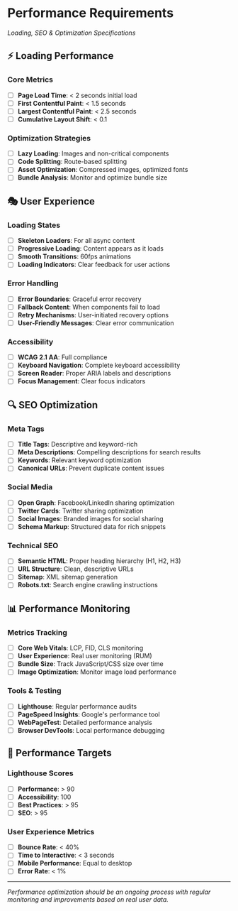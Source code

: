
# Performance Requirements
*Loading, SEO & Optimization Specifications*

## ⚡ Loading Performance

### Core Metrics
- [ ] **Page Load Time**: < 2 seconds initial load
- [ ] **First Contentful Paint**: < 1.5 seconds
- [ ] **Largest Contentful Paint**: < 2.5 seconds
- [ ] **Cumulative Layout Shift**: < 0.1

### Optimization Strategies
- [ ] **Lazy Loading**: Images and non-critical components
- [ ] **Code Splitting**: Route-based splitting
- [ ] **Asset Optimization**: Compressed images, optimized fonts
- [ ] **Bundle Analysis**: Monitor and optimize bundle size

## 🎭 User Experience

### Loading States
- [ ] **Skeleton Loaders**: For all async content
- [ ] **Progressive Loading**: Content appears as it loads
- [ ] **Smooth Transitions**: 60fps animations
- [ ] **Loading Indicators**: Clear feedback for user actions

### Error Handling
- [ ] **Error Boundaries**: Graceful error recovery
- [ ] **Fallback Content**: When components fail to load
- [ ] **Retry Mechanisms**: User-initiated recovery options
- [ ] **User-Friendly Messages**: Clear error communication

### Accessibility
- [ ] **WCAG 2.1 AA**: Full compliance
- [ ] **Keyboard Navigation**: Complete keyboard accessibility
- [ ] **Screen Reader**: Proper ARIA labels and descriptions
- [ ] **Focus Management**: Clear focus indicators

## 🔍 SEO Optimization

### Meta Tags
- [ ] **Title Tags**: Descriptive and keyword-rich
- [ ] **Meta Descriptions**: Compelling descriptions for search results
- [ ] **Keywords**: Relevant keyword optimization
- [ ] **Canonical URLs**: Prevent duplicate content issues

### Social Media
- [ ] **Open Graph**: Facebook/LinkedIn sharing optimization
- [ ] **Twitter Cards**: Twitter sharing optimization
- [ ] **Social Images**: Branded images for social sharing
- [ ] **Schema Markup**: Structured data for rich snippets

### Technical SEO
- [ ] **Semantic HTML**: Proper heading hierarchy (H1, H2, H3)
- [ ] **URL Structure**: Clean, descriptive URLs
- [ ] **Sitemap**: XML sitemap generation
- [ ] **Robots.txt**: Search engine crawling instructions

## 📊 Performance Monitoring

### Metrics Tracking
- [ ] **Core Web Vitals**: LCP, FID, CLS monitoring
- [ ] **User Experience**: Real user monitoring (RUM)
- [ ] **Bundle Size**: Track JavaScript/CSS size over time
- [ ] **Image Optimization**: Monitor image load performance

### Tools & Testing
- [ ] **Lighthouse**: Regular performance audits
- [ ] **PageSpeed Insights**: Google's performance tool
- [ ] **WebPageTest**: Detailed performance analysis
- [ ] **Browser DevTools**: Local performance debugging

## 🎯 Performance Targets

### Lighthouse Scores
- [ ] **Performance**: > 90
- [ ] **Accessibility**: 100
- [ ] **Best Practices**: > 95
- [ ] **SEO**: > 95

### User Experience Metrics
- [ ] **Bounce Rate**: < 40%
- [ ] **Time to Interactive**: < 3 seconds
- [ ] **Mobile Performance**: Equal to desktop
- [ ] **Error Rate**: < 1%

---

*Performance optimization should be an ongoing process with regular monitoring and improvements based on real user data.*
